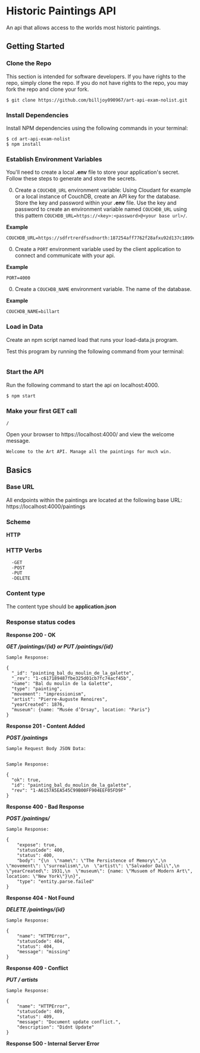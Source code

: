 # Historic Paintings API

An api that allows access to the worlds most historic paintings.

## Getting Started


### Clone the Repo

This section is intended for software developers.  If you have rights to the repo, simply clone the repo.  If you do not have rights to the repo, you may fork the repo and clone your fork.  

```
$ git clone https://github.com/billjoy090967/art-api-exam-nolist.git
```

### Install Dependencies

Install NPM dependencies using the following commands in your terminal:

```
$ cd art-api-exam-nolist
$ npm install
```

### Establish Environment Variables

You'll need to create a local **.env** file to store your application's secret.  Follow these steps to generate and store the secrets.

0. Create a `COUCHDB_URL` environment variable:  Using Cloudant for example or a local instance of CouchDB, create an API key for the database.  Store the key and password within your **.env** file.  Use the key and password to create an environment variable named `COUCHDB_URL` using this pattern `COUCHDB_URL=https://<key>:<password>@<your base url>/`.

  **Example**

  ```
  COUCHDB_URL=https://sdfrtrerdfsxdnorth:187254aff7762f28afxu92d137c1899c14f7c999@jeffjohnson.cloudant.com/
  ```

0.  Create a `PORT` environment variable used by the client application to connect and communicate with your api.

  **Example**

  ```
  PORT=4000
  ```

0. Create a `COUCHDB_NAME` environment variable.  The name of the database.

  **Example**

  ```
  COUCHDB_NAME=billart
  ```

### Load in Data

Create an npm script named load that runs your load-data.js program.

Test this program by running the following command from your terminal:

``` npm run <script name>
```


### Start the API

Run the following command to start the api on localhost:4000.

```
$ npm start
```

### Make your first GET call

 `/`

Open your browser to https://localhost:4000/ and view the welcome message.

 ``Welcome to the Art API. Manage all the paintings for much win.``


## Basics

### Base URL
All endpoints within the paintings are located at the following base URL:
 https://localhost:4000/paintings


### Scheme
**HTTP**

### HTTP Verbs
 ```
   -GET
   -POST
   -PUT
   -DELETE
   ```

### Content type
 The content type should be **application.json**

### Response status codes

**Response 200 - OK**

***GET /paintings/{id} or
PUT /paintings/{id}***

```
Sample Response:

{
  "_id": "painting_bal_du_moulin_de_la_galette",
  "_rev": "1-c617189487fbe325d01cb7fc74acf45b",
  "name": "Bal du moulin de la Galette",
  "type": "painting",
  "movement": "impressionism",
  "artist": "Pierre-Auguste Renoires",
  "yearCreated": 1876,
  "museum": {name: "Musée d’Orsay", location: "Paris"}
}
```

**Response 201 - Content Added**

***POST /paintings***
```
Sample Request Body JSON Data:


Sample Response:

{
  "ok": true,
  "id": "painting_bal_du_moulin_de_la_galette",
  "rev": "1-A6157A5EA545C99B00FF904EEF05FD9F"
}
```
**Response 400 - Bad Response**

***POST /paintings/***
```
Sample Response:

{
    "expose": true,
    "statusCode": 400,
    "status": 400,
    "body": "{\n  \"name\": \"The Persistence of Memory\",\n  \"movement\": \"surrealism\",\n  \"artist\": \"Salvador Dali\",\n  \"yearCreated\": 1931,\n  \"museum\": {name: \"Musuem of Modern Art\", location: \"New York\"}\n}",
    "type": "entity.parse.failed"
}
```

**Response 404 - Not Found**

***DELETE /paintings/{id}***
```
Sample Response:

{
    "name": "HTTPError",
    "statusCode": 404,
    "status": 404,
    "message": "missing"
}
```


**Response 409 - Conflict**

***PUT / artists***
```
Sample Response:

{
    "name": "HTTPError",
    "statusCode": 409,
    "status": 409,
    "message": "Document update conflict.",
    "description": "Didnt Update"
}

```
**Response 500 - Internal Server Error**
